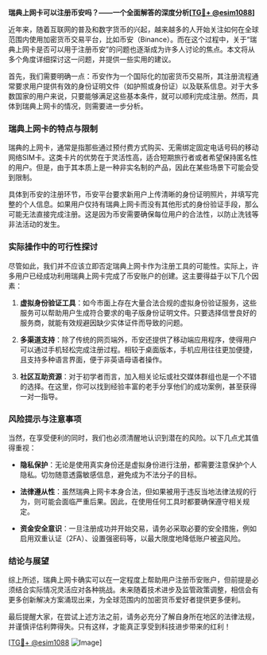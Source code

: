 **瑞典上网卡可以注册币安吗？——一个全面解答的深度分析[[TG💪+ @esim1088](https://t.me/s/esim1088)]**

近年来，随着互联网的普及和数字货币的兴起，越来越多的人开始关注如何在全球范围内使用加密货币交易平台，比如币安（Binance）。而在这个过程中，关于“瑞典上网卡是否可以用于注册币安”的问题也逐渐成为许多人讨论的焦点。本文将从多个角度详细探讨这一问题，并提供一些实用的建议。

首先，我们需要明确一点：币安作为一个国际化的加密货币交易所，其注册流程通常要求用户提供有效的身份证明文件（如护照或身份证）以及联系信息。对于大多数国家的用户来说，只要能够满足这些基本条件，就可以顺利完成注册。然而，具体到瑞典上网卡的情况，则需要进一步分析。

### 瑞典上网卡的特点与限制

瑞典的上网卡，通常是指那些通过预付费方式购买、无需绑定固定电话号码的移动网络SIM卡。这类卡片的优势在于灵活性高，适合短期旅行者或者希望保持匿名性的用户。但是，由于其本质上是一种非实名制的产品，因此在某些场景下可能会受到限制。

具体到币安的注册环节，币安平台要求新用户上传清晰的身份证明照片，并填写完整的个人信息。如果用户仅持有瑞典上网卡而没有其他形式的身份验证手段，那么可能无法直接完成注册。这是因为币安需要确保每位用户的合法性，以防止洗钱等非法活动的发生。

### 实际操作中的可行性探讨

尽管如此，我们并不应该立即否定瑞典上网卡作为注册工具的可能性。实际上，许多用户已经成功利用瑞典上网卡完成了币安账户的创建。这主要得益于以下几个因素：

1. **虚拟身份验证工具**：如今市面上存在大量合法合规的虚拟身份验证服务，这些服务可以帮助用户生成符合要求的电子版身份证明文件。只要选择信誉良好的服务商，就能有效规避因缺少实体证件而导致的问题。
   
2. **多渠道支持**：除了传统的网页端外，币安还提供了移动端应用程序，使得用户可以通过手机轻松完成注册过程。相较于桌面版本，手机应用往往更加便捷，且支持多种语言界面，便于非英语母语者操作。

3. **社区互助资源**：对于初学者而言，加入相关论坛或社交媒体群组也是一个不错的选择。在这里，你可以找到经验丰富的老手分享他们的成功案例，甚至获得一对一指导。

### 风险提示与注意事项

当然，在享受便利的同时，我们也必须清醒地认识到潜在的风险。以下几点尤其值得重视：

- **隐私保护**：无论是使用真实身份还是虚拟身份进行注册，都需要注意保护个人隐私。切勿随意透露敏感信息，避免成为不法分子的目标。
  
- **法律遵从性**：虽然瑞典上网卡本身合法，但如果被用于违反当地法律法规的行为，则可能会面临严重后果。因此，在使用任何工具时都要确保遵守相关规定。

- **资金安全意识**：一旦注册成功并开始交易，请务必采取必要的安全措施，例如启用双重认证（2FA）、设置强密码等，以最大限度地降低账户被盗风险。

### 结论与展望

综上所述，瑞典上网卡确实可以在一定程度上帮助用户注册币安账户，但前提是必须结合实际情况灵活应对各种挑战。未来随着技术进步及监管政策调整，相信会有更多创新解决方案涌现出来，为全球范围内的加密货币爱好者提供更多便利。

最后提醒大家，在尝试上述方法之前，请务必充分了解自身所在地区的法律法规，并谨慎评估利弊得失。只有这样，才能真正享受到科技进步带来的红利！

[[TG💪+ @esim1088](https://t.me/s/esim1088) ![Image](https://i.postimg.cc/4NQfJmqS/Snipaste-2025-05-13-00-14-12.png)]